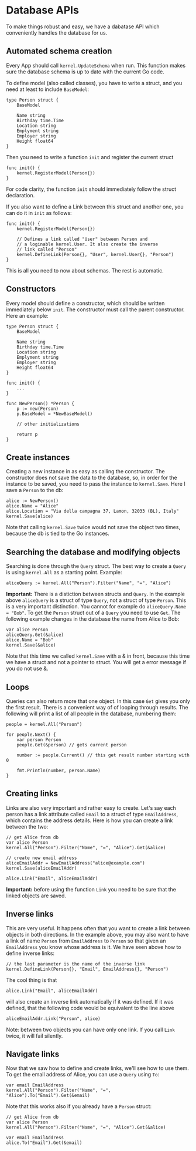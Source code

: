 # Database APIs

To make things robust and easy, we have a dabatase API which conveniently
handles the database for us.

## Automated schema creation

Every App should call `kernel.UpdateSchema` when run. This function
makes sure the database schema is up to date with the current Go code.

To define model (also called classes), you have to write a struct,
and you need at least to include `BaseModel`:

```
type Person struct {
    BaseModel

    Name string
    Birthday time.Time
    Location string
    Emplyment string
    Employer string
    Height float64
}
```

Then you need to write a function `init` and register the current struct

```
func init() {
    kernel.RegisterModel(Person{})
}
```

For code clarity, the function `init` should immediately follow the
struct declaration.

If you also want to define a Link between this struct and another one,
you can do it in `init` as follows:

```
func init() {
    kernel.RegisterModel(Person{})

    // Defines a link called "User" between Person and
    // a loginable kernel.User. It also create the inverse
    // link called "Person"
    kernel.DefineLink(Person{}, "User", kernel.User{}, "Person")
}
```

This is all you need to now about schemas. The rest is automatic.

## Constructors

Every model should define a constructor, which should be written
immediately below `init`. The constructor must call the
parent constructor. Here an example:

```
type Person struct {
    BaseModel

    Name string
    Birthday time.Time
    Location string
    Emplyment string
    Employer string
    Height float64
}

func init() {
    ...
}

func NewPerson() *Person {
    p := new(Person)
    p.BaseModel = *NewBaseModel()

    // other initializations

    return p
}

```

## Create instances

Creating a new instance in as easy as calling the constructor.
The constructor does not save the data to the database, so,
in order for the instance to be saved, you need to pass the
instance to `kernel.Save`. Here I save a `Person` to the db:

```
alice := NewPerson()
alice.Name = "Alice"
alice.Location = "Via della campagna 37, Lamon, 32033 (BL), Italy"
kernel.Save(alice)
```

Note that calling `kernel.Save` twice would not save the object two times,
because the db is tied to the Go instances.

## Searching the database and modifying objects

Searching is done through the `Query` struct. The best way to create a `Query`
is using `kernel.All` as a starting point. Example:


```
aliceQuery := kernel.All("Person").Filter("Name", "=", "Alice")
```

**Important:** There is a distiction between structs and `Query`. In the
example above `aliceQuery` is a struct of type `Query`, not a struct of
type `Person`. This is a very important distinction. You cannot for
example do `aliceQuery.Name = "Bob"`. To get the `Person` struct out of
a `Query` you need to use `Get`. The following example changes in the
database the name from Alice to Bob:

```
var alice Person
aliceQuery.Get(&alice)
alice.Name = "Bob"
kernel.Save(&alice)
```

Note that this time we called `kernel.Save` with a & in front, because
this time we have a struct and not a pointer to struct. You will get a
error message if you do not use &.

## Loops

Queries can also return more that one object. In this case `Get` gives
you only the first result. There is a convenient way of of looping
through results. The following will print a list of all people in the
database, numbering them:

```
people = kernel.All("Person")

for people.Next() {
    var person Person
    people.Get(&person) // gets current person

    number := people.Current() // this get result number starting with 0

    fmt.Println(number, person.Name)
}
```

## Creating links

Links are also very important and rather easy to create. Let's say
each person has a link attribute called `Email` to a struct of type
`EmailAddress`, which contains the address details. Here is how you
can create a link between the two:

```
// get Alice from db
var alice Person
kernel.All("Person").Filter("Name", "=", "Alice").Get(&alice)

// create new email address
aliceEmailAddr = NewEmailAddress("alice@example.com")
kernel.Save(aliceEmailAddr)

alice.Link("Email", aliceEmailAddr)
```

**Important:** before using the function `Link` you need to be sure
that the linked objects are saved.

## Inverse links

This are very useful. It happens often that you want to create a
link between objects in both directions. In the example above,
you may also want to have a link of name `Person` from `EmailAddress`
to `Person` so that given an `EmailAddress` you know whose address
is it. We have seen above how to define inverse links:

```
// the last parameter is the name of the inverse link
kernel.DefineLink(Person{}, "Email", EmailAddress{}, "Person")
```

The cool thing is that

```
alice.Link("Email", aliceEmailAddr)
```

will also create an inverse link automatically if it was defined.
If it was defined, that the following code would be equivalent to
the line above

```
aliceEmailAddr.Link("Person", alice)
```

Note: between two objects you can have only one link. If you call `Link`
twice, it will fail silently.

## Navigate links

Now that we saw how to define and create links, we'll see how to
use them. To get the email address of Alice, you can use a `Query`
using `To`:

```
var email EmailAddress
kernel.All("Person").Filter("Name", "=", "Alice").To("Email").Get(&email)
```

Note that this works also if you already have a `Person` struct:

```
// get Alice from db
var alice Person
kernel.All("Person").Filter("Name", "=", "Alice").Get(&alice)

var email EmailAddress
alice.To("Email").Get(&email)
```

